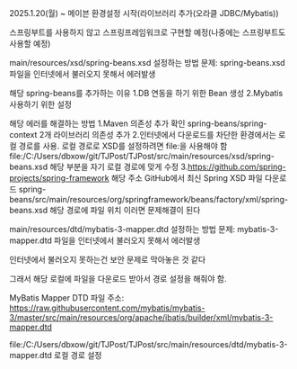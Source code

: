 2025.1.20(월) ~ 메이븐 환경설정 시작(라이브러리 추가(오라클 JDBC/Mybatis))

스프링부트를 사용하지 않고 스프링프레임워크로 구현할 예정(나중에는 스프링부트도 사용할 예정)

main/resources/xsd/spring-beans.xsd 설정하는 방법
문제: spring-beans.xsd 파일을 인터넷에서 불러오지 못해서 에러발생

해당 spring-beans를 추가하는 이유
1.DB 연동을 하기 위한 Bean 생성
2.Mybatis 사용하기 위한 설정

해당 에러를 해결하는 방법
1.Maven 의존성 추가 확인 spring-beans/spring-context 2개 라이브러리 의존성 추가
2.인터넷에서 다운로드를 차단한 환경에서는 로컬 경로를 사용. 로컬 경로로 XSD를 설정하려면 file:을 사용해야 함
file:/C:/Users/dbxow/git/TJPost/TJPost/src/main/resources/xsd/spring-beans.xsd 해당 부분을 자기 로컬 경로에 맞게 수정
3.https://github.com/spring-projects/spring-framework 해당 주소 GitHub에서 최신 Spring XSD 파일 다운로드
spring-beans/src/main/resources/org/springframework/beans/factory/xml/spring-beans.xsd 해당 경로에 파일 위치
이러면 문제해결이 된다


main/resources/dtd/mybatis-3-mapper.dtd 설정하는 방법
문제: mybatis-3-mapper.dtd 파일을 인터넷에서 불러오지 못해서 에러발생

인터넷에서 불러오지 못하는건 보안 문제로 막아놓은 것 같다

그래서 해당 로컬에 파일을 다운로드 받아서 경로 설정을 해줘야 함.

MyBatis Mapper DTD 파일 주소: https://raw.githubusercontent.com/mybatis/mybatis-3/master/src/main/resources/org/apache/ibatis/builder/xml/mybatis-3-mapper.dtd

file:/C:/Users/dbxow/git/TJPost/TJPost/src/main/resources/dtd/mybatis-3-mapper.dtd 로컬 경로 설정



